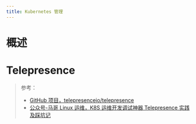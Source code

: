 ```yaml
---
title: Kubernetes 管理
---
```


# 概述

# Telepresence

> 参考：
> - [GitHub 项目，telepresenceio/telepresence](https://github.com/telepresenceio/telepresence)
> - [公众号-马哥 Linux 运维，K8S 运维开发调试神器 Telepresence 实践及踩坑记](https://mp.weixin.qq.com/s/FhpgIqqbJeeGNjSqzMdP8Q)
